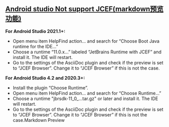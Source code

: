 ## [Android studio Not support JCEF(markdown预览功能)](https://zhuanlan.zhihu.com/p/427137793)
**For Android Studio 2021.1+:**

- Open menu item HelpFind action… and search for “Choose Boot Java runtime for the IDE…”
- Choose a runtime “11.0.x…” labeled “JetBrains Runtime with JCEF” and install it. The IDE will restart.
- Go to the settings of the AsciiDoc plugin and check if the preview is set to “JCEF Browser”. Change it to “JCEF Browser” if this is not the case.

**For Android Studio 4.2 and 2020.3+:**

- Install the plugin “Choose Runtime”.
- Open menu item HelpFind action… and search for “Choose Runtime…”
- Choose a runtime "jbrsdk-11_0_…tar.gz" or later and install it. The IDE will restart.
- Go to the settings of the AsciiDoc plugin and check if the preview is set to “JCEF Browser”. Change it to “JCEF Browser” if this is not the case.Markdown Preview